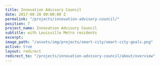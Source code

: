 ```yaml
---
title: Innovation Advisory Council
date: 2017-08-28 00:00:00 Z
permalink: "/projects/innovation-advisory-council/"
position: 7
project_name: Innovation Advisory Council
subtitle: with Louisville Metro residents
excerpt:
image_path: "/assets/img/projects/smart-city/smart-city-goals.png"
active: true
layout: redirect
redirect_to: "/projects/innovation-advisory-council/about/overview"
---
```

